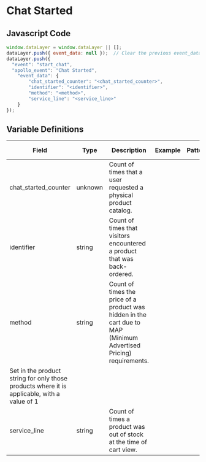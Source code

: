 # Chat Started

### 

## Javascript Code
```js
window.dataLayer = window.dataLayer || [];
dataLayer.push({ event_data: null });  // Clear the previous event_data object.
dataLayer.push({
  "event": "start_chat",
  "apollo_event": "Chat Started",
    "event_data": {
        "chat_started_counter": "<chat_started_counter>",
        "identifier": "<identifier>",
        "method": "<method>",
        "service_line": "<service_line>"
    }
});
```

## Variable Definitions

|Field|Type|Description|Example|Pattern|Min Length|Max Length|Minimum|Maximum|Multiple Of|
| --- | --- | --- | --- | --- | --- | --- | --- | --- | --- |
|chat_started_counter|unknown|Count of times that a user requested a physical product catalog.||||||||
|identifier|string|Count of times that visitors encountered a product that was back-ordered.||||||||
|method|string|Count of times the price of a product was hidden in the cart due to MAP \(Minimum Advertised Pricing\) requirements.
  Set in the product string for only those products where it is applicable, with a value of 1||||||||
|service_line|string|Count of times a product was out of stock at the time of cart view.||||||||




